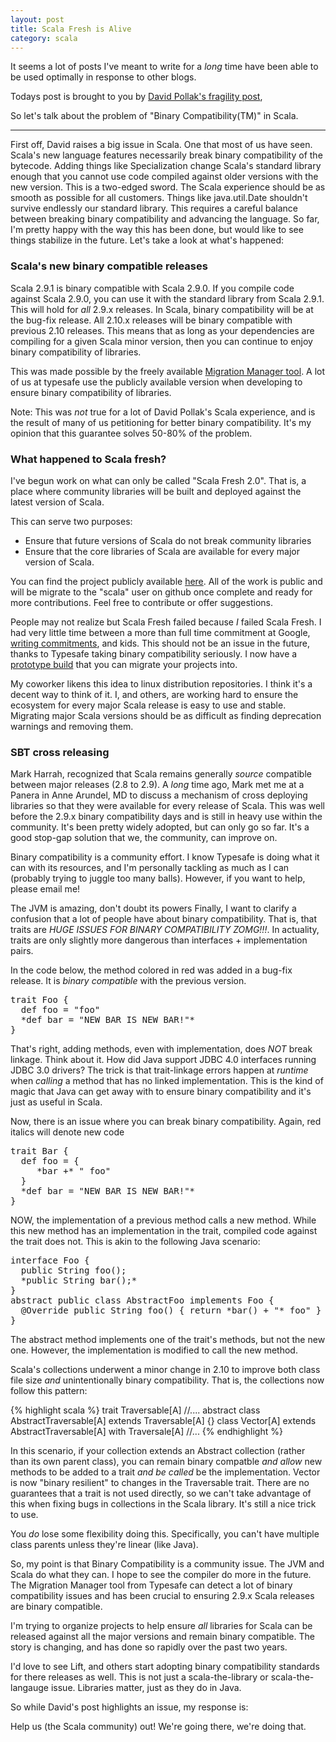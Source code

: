 ```yaml
---
layout: post
title: Scala Fresh is Alive
category: scala
---
```



It seems a lot of posts I've meant to write for a *long* time have been able to be used optimally in response to other blogs. 

Todays post is brought to you by [David Pollak's fragility post](http://t.co/qjBQJomR),

So let's talk about the problem of "Binary Compatibility(TM)" in Scala.

-------------------------------

First off, David raises a big issue in Scala.  One that most of us have seen.  Scala's new language features necessarily break binary compatibility of the bytecode.  Adding things like Specialization change Scala's standard library enough that you cannot use code compiled against older versions with the new version.   This is a two-edged sword.
The Scala experience should be as smooth as possible for all customers.
Things like java.util.Date shouldn't survive endlessly our standard library.
This requires a careful balance between breaking binary compatibility and advancing the language.   So far, I'm pretty happy with the way this has been done, but would like to see things stabilize in the future.  Let's take a look at what's happened:


### Scala's new binary compatible releases
Scala 2.9.1 is binary compatible with Scala 2.9.0.   If you compile code against Scala 2.9.0, you can use it with the standard library from Scala 2.9.1.   This will hold for *all* 2.9.x releases.   In Scala, binary compatibility will be at the bug-fix release.  All 2.10.x releases will be binary compatible with previous 2.10 releases.  This means that as long as your dependencies are compiling for a given Scala minor version, then you can continue to enjoy binary compatibility of libraries.

This was made possible by the freely available [Migration Manager tool](http://downloads.typesafe.com/migration-manager/0.1/migration-manager-0.1.jar).  A lot of us at typesafe use the publicly available version when developing to ensure binary compatibility of libraries.

Note:  This was *not* true for a lot of David Pollak's Scala experience, and is the result of many of us petitioning for better binary compatibility.  It's my opinion that this guarantee solves 50-80% of the problem.


### What happened to Scala fresh?
I've begun work on what can only be called "Scala Fresh 2.0".  That is, a place where community libraries will be built and deployed against the latest version of Scala.

This can serve two purposes: 
* Ensure that future versions of Scala do not break community libraries
* Ensure that the core libraries of Scala are available for every major version of Scala.

You can find the project publicly available [here](https://github.com/jsuereth/scala-cel).  All of the work is public and will be migrate to the "scala" user on github once complete and ready for more contributions.  Feel free to contribute or offer suggestions.

People may not realize but Scala Fresh failed because *I* failed Scala Fresh.   I had very little time between a more than full time commitment at Google, [writing commitments](http://www.manning.com/suereth), and kids.  This should not be an issue in the future, thanks to Typesafe taking binary compatibility seriously.  I now have a [prototype build](https://github.com/jsuereth/scala-cel/blob/master/project/Build.scala) that you can migrate your projects into.

My coworker likens this idea to linux distribution repositories.  I think it's a decent way to think of it.  I, and others, are working hard to ensure the ecosystem for every major Scala release is easy to use and stable.   Migrating major Scala versions should be as difficult as finding deprecation warnings and removing them.

### SBT cross releasing
Mark Harrah, recognized that Scala remains generally *source* compatible between major releases (2.8 to 2.9).   A *long* time ago, Mark met me at a Panera in Anne Arundel, MD to discuss a mechanism of cross deploying libraries so that they were available for every release of Scala.   This was well before the 2.9.x binary compatibility days and is still in heavy use within the community.   It's been pretty widely adopted, but can only go so far.   It's a good stop-gap solution that we, the community, can improve on. 

Binary compatibility is a community effort.  I know Typesafe is doing what it can with its resources, and I'm personally tackling as much as I can (probably trying to juggle too many balls).  However, if you want to help, please email me!

The JVM is amazing, don't doubt its powers
Finally, I want to clarify a confusion that a lot of people have about binary compatibility.  That is, that traits are *HUGE ISSUES FOR BINARY COMPATIBILITY ZOMG!!!*.   In actuality, traits are only slightly more dangerous than interfaces + implementation pairs.

In the code below, the method colored in red was added in a bug-fix release.   It is *binary compatible* with the previous version.

<pre>
trait Foo {
  def foo = "foo"
  <span class="red">*def bar = "NEW BAR IS NEW BAR!"*</span>
}
</pre>

That's right, adding methods, even with implementation, does *NOT* break linkage.  Think about it.  How did Java support JDBC 4.0 interfaces running JDBC 3.0 drivers?   The trick is that trait-linkage errors happen at *runtime* when *calling* a method that has no linked implementation.  This is the kind of magic that Java can get away with to ensure binary compatibility and it's just as useful in Scala.

Now, there is an issue where you can break binary compatibility.   Again, red italics will denote new code

<pre>
trait Bar {
  def foo = {
     <span class="red">*bar +*</span> " foo"
  }
  <span class="red">*def bar = "NEW BAR IS NEW BAR!"*</span>
}
</pre>

NOW, the implementation of a previous method calls a new method.   While this new method has an implementation in the trait, compiled code against the trait does not.   This is akin to the following Java scenario:

<pre>
interface Foo {
  public String foo();
  <span class="red">*public String bar();*</span>
}
abstract public class AbstractFoo implements Foo {
  @Override public String foo() { return <span class="red">*bar() + "*</span> foo" }
}
</pre>

The abstract method implements one of the trait's methods, but not the new one.  However, the implementation is modified to call the new method. 

Scala's collections underwent a minor change in 2.10 to improve both class file size *and* unintentionally binary compatibility.   That is, the collections now follow this pattern:

{% highlight scala %}
trait Traversable[A] //....
abstract class AbstractTraversable[A] extends Traversable[A] {}
class Vector[A] extends AbstractTraversable[A] with Traversale[A] //...
{% endhighlight %}

In this scenario, if your collection extends an Abstract collection (rather than its own parent class), you can remain binary compatble *and allow* new methods to be added to a trait *and be called* be the implementation.   Vector is now "binary resilient" to changes in the Traversable trait.  There are no guarantees that a trait is not used directly, so we can't take advantage of this when fixing bugs in collections in the Scala library.   It's still a nice trick to use.

You *do* lose some flexibility doing this.   Specifically, you can't have multiple class parents unless they're linear (like Java). 

So, my point is that Binary Compatibility is a community issue.  The JVM and Scala do what they can. I hope to see the compiler do more in the future.   The Migration Manager tool from Typesafe can detect a lot of binary compatibility issues and has been crucial to ensuring 2.9.x Scala releases are binary compatible.

I'm trying to organize projects to help ensure *all* libraries for Scala can be released against all the major versions and remain binary compatible.  The story is changing, and has done so rapidly over the past two years. 

I'd love to see Lift, and others start adopting binary compatibility standards for there releases as well.   This is not just a scala-the-library or scala-the-langauge issue.   Libraries matter, just as they do in Java.

So while David's post highlights an issue, my response is:

Help us (the Scala community) out!  We're going there, we're doing that. 


